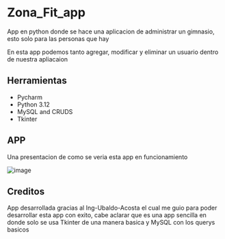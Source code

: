 # Zona_Fit_app

App en python donde se hace una aplicacion de administrar un gimnasio, esto solo para las personas que hay

En esta app podemos tanto agregar, modificar y eliminar un usuario dentro de nuestra apliacaion 

## Herramientas
- Pycharm
- Python 3.12
- MySQL and CRUDS
- Tkinter

## APP
Una presentacion de como se veria esta app en funcionamiento

![image](https://github.com/user-attachments/assets/e89d13e6-9659-4eee-b252-1f3febfb0166)

## Creditos

App desarrollada gracias al Ing-Ubaldo-Acosta el cual me guio para poder desarrollar esta app con exito, cabe aclarar que es una app sencilla en donde solo se usa Tkinter de una manera basica y MySQL con los querys basicos
